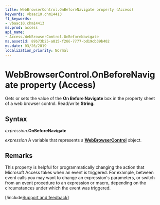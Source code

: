 ```yaml
---
title: WebBrowserControl.OnBeforeNavigate property (Access)
keywords: vbaac10.chm14413
f1_keywords:
- vbaac10.chm14413
ms.prod: access
api_name:
- Access.WebBrowserControl.OnBeforeNavigate
ms.assetid: 89b73b25-a815-f286-7777-bd19cb39b402
ms.date: 03/26/2019
localization_priority: Normal
---
```



# WebBrowserControl.OnBeforeNavigate property (Access)

Gets or sets the value of the **On Before Navigate** box in the property sheet of a web browser control. Read/write **String**.


## Syntax

_expression_.**OnBeforeNavigate**

_expression_ A variable that represents a **[WebBrowserControl](Access.WebBrowserControl.md)** object.


## Remarks

This property is helpful for programmatically changing the action that Microsoft Access takes when an event is triggered. For example, between event calls you may want to change an expression's parameters, or switch from an event procedure to an expression or macro, depending on the circumstances under which the event was triggered.




[!include[Support and feedback](~/includes/feedback-boilerplate.md)]